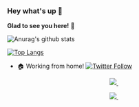 ### Hey what's up 👋
**Glad to see you here!** :star_struck: 

![Anurag's github stats](https://github-readme-stats.vercel.app/api?username=rkymishra&count_private=true&show_icons=true&theme=tokyonight)

[![Top Langs](https://github-readme-stats.vercel.app/api/top-langs/?username=rkymishra&hide=rich%20text%20format&layout=compact&langs_count=7)](https://github.com/anuraghazra/github-readme-stats)


- 🏠 Working from home!
[![Twitter Follow](https://img.shields.io/twitter/follow/rkymishra?style=social)](https://twitter.com/rkymishra)

<p align='center'> 
  <a href="https://www.linkedin.com/in/rkymishra/">
    <img src="https://img.shields.io/badge/linkedin-%230077B5.svg?&style=for-the-badge&logo=linkedin&logoColor=white" />
  </a>&nbsp;&nbsp;
</p>
<p align='center'> 
  <a href="https://rkymishra.com/">
    <img src="https://img.shields.io/static/v1?label=Visit&message=Website&color=green" />
  </a>&nbsp;&nbsp;
</p>

